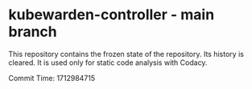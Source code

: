 # kubewarden-controller - main branch

This repository contains the frozen state of the repository.
Its history is cleared. It is used only for static code
analysis with Codacy.

Commit Time: 1712984715